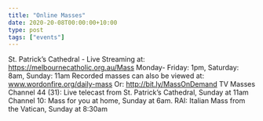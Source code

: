 ```yaml
---
title: "Online Masses"
date: 2020-20-08T00:00:00+10:00
type: post
tags: ["events"]
---
```

St. Patrick’s Cathedral - Live Streaming at:
https://melbournecatholic.org.au/Mass
Monday- Friday: 1pm, Saturday: 8am, Sunday: 11am
Recorded masses can also be viewed at:
www.wordonfire.org/daily-mass
Or: http://bit.ly/MassOnDemand
TV Masses
Channel 44 (31): Live telecast from St. Patrick’s Cathedral,
Sunday at 11am
Channel 10: Mass for you at home, Sunday at 6am.
RAI: Italian Mass from the Vatican, Sunday at 8:30am
